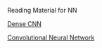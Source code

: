 Reading Material for NN

<a href="https://www.analyticsvidhya.com/blog/2022/03/introduction-to-densenets-dense-cnn/?utm_source=linkedin&utm_medium=social&utm_campaign=new-article&utm_content=B&custom=LBI1394"> 
Dense CNN </a><br>

<a href="https://stanford.edu/~shervine/teaching/cs-230/cheatsheet-convolutional-neural-networks"> Convolutional Neural Network </a>
